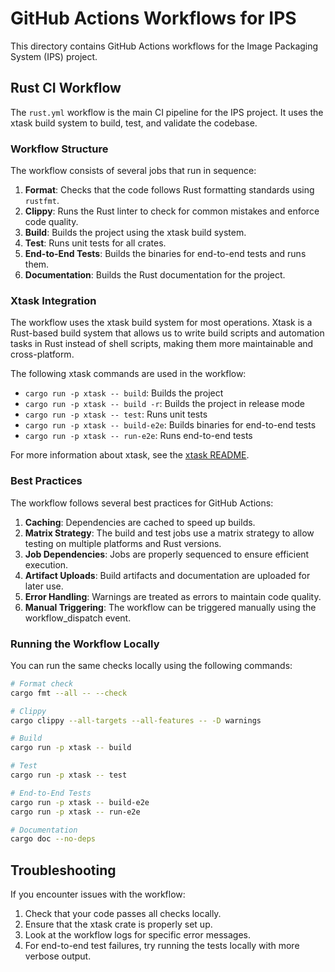 # GitHub Actions Workflows for IPS

This directory contains GitHub Actions workflows for the Image Packaging System (IPS) project.

## Rust CI Workflow

The `rust.yml` workflow is the main CI pipeline for the IPS project. It uses the xtask build system to build, test, and validate the codebase.

### Workflow Structure

The workflow consists of several jobs that run in sequence:

1. **Format**: Checks that the code follows Rust formatting standards using `rustfmt`.
2. **Clippy**: Runs the Rust linter to check for common mistakes and enforce code quality.
3. **Build**: Builds the project using the xtask build system.
4. **Test**: Runs unit tests for all crates.
5. **End-to-End Tests**: Builds the binaries for end-to-end tests and runs them.
6. **Documentation**: Builds the Rust documentation for the project.

### Xtask Integration

The workflow uses the xtask build system for most operations. Xtask is a Rust-based build system that allows us to write build scripts and automation tasks in Rust instead of shell scripts, making them more maintainable and cross-platform.

The following xtask commands are used in the workflow:

- `cargo run -p xtask -- build`: Builds the project
- `cargo run -p xtask -- build -r`: Builds the project in release mode
- `cargo run -p xtask -- test`: Runs unit tests
- `cargo run -p xtask -- build-e2e`: Builds binaries for end-to-end tests
- `cargo run -p xtask -- run-e2e`: Runs end-to-end tests

For more information about xtask, see the [xtask README](../xtask/README.md).

### Best Practices

The workflow follows several best practices for GitHub Actions:

1. **Caching**: Dependencies are cached to speed up builds.
2. **Matrix Strategy**: The build and test jobs use a matrix strategy to allow testing on multiple platforms and Rust versions.
3. **Job Dependencies**: Jobs are properly sequenced to ensure efficient execution.
4. **Artifact Uploads**: Build artifacts and documentation are uploaded for later use.
5. **Error Handling**: Warnings are treated as errors to maintain code quality.
6. **Manual Triggering**: The workflow can be triggered manually using the workflow_dispatch event.

### Running the Workflow Locally

You can run the same checks locally using the following commands:

```bash
# Format check
cargo fmt --all -- --check

# Clippy
cargo clippy --all-targets --all-features -- -D warnings

# Build
cargo run -p xtask -- build

# Test
cargo run -p xtask -- test

# End-to-End Tests
cargo run -p xtask -- build-e2e
cargo run -p xtask -- run-e2e

# Documentation
cargo doc --no-deps
```

## Troubleshooting

If you encounter issues with the workflow:

1. Check that your code passes all checks locally.
2. Ensure that the xtask crate is properly set up.
3. Look at the workflow logs for specific error messages.
4. For end-to-end test failures, try running the tests locally with more verbose output.